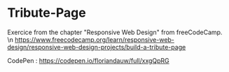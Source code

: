 # Tribute-Page
Exercice from the chapter "Responsive Web Design" from freeCodeCamp. \n
https://www.freecodecamp.org/learn/responsive-web-design/responsive-web-design-projects/build-a-tribute-page

CodePen :
https://codepen.io/floriandauw/full/xxgQpRG
